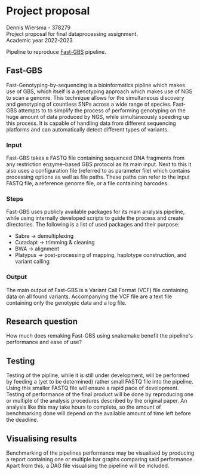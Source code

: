 # Project proposal
Dennis Wiersma - 378279  
Project proposal for final dataprocessing assignment.  
Academic year 2022-2023

Pipeline to reproduce [Fast-GBS](https://bmcbioinformatics.biomedcentral.com/counter/pdf/10.1186/s12859-016-1431-9.pdf) pipeline.

## Fast-GBS
Fast-Genotyping-by-sequencing is a bioinformatics pipline which makes use of GBS, which itself is a genotyping approach which makes use of NGS to scan a genome.
This technique allows for the simultaneous discovery and genotyping of countless SNPs across a wide range of species.
Fast-GBS attempts to to simplify the process of performing genotyping on the huge amount of data produced by NGS, while simultaneously speeding up this process.
It is capable of handling data from different sequencing platforms and can automatically detect different types of variants.

### Input
Fast-GBS takes a FASTQ file containing sequenced DNA fragments from any restriction enzyme–based GBS protocol as its main input. 
Next to this it also uses a configuration file (referred to as parameter file) which contains processing options as well as file paths.
These paths can refer to the input FASTQ file, a reference genome file, or a file containing barcodes.

### Steps
Fast-GBS uses publicly available packages for its main analysis pipeline, while using internally developed scripts to guide the process and create directories.
The following is a list of used packages and their purpose:
- Sabre -> demultiplexing
- Cutadapt -> trimming & cleaning
- BWA -> alignment
- Platypus -> post-processing of mapping, haplotype construction, and variant calling

### Output
The main output of Fast-GBS is a Variant Call Format (VCF) file containing data on all found variants.
Accompanying the VCF file are a text file containing only the genotypic data and a log file.

## Research question
How much does remaking Fast-GBS using snakemake benefit the pipeline's performance and ease of use?

## Testing
Testing of the pipline, while it is still under development, will be performed by feeding a (yet to be determined) rather small FASTQ file into the pipeline.
Using this smaller FASTQ file will ensure a rapid pace of development.  
Testing of performance of the final product will be done by reproducing one or multiple of the analysis procedures described by the original paper. 
An analysis like this may take hours to complete, so the amount of benchmarking done will depend on the available amount of time left before the deadline.

## Visualising results
Benchmarking of the pipelines performance may be visualised by producing a report containing one or multiple bar graphs comparing said performance.
Apart from this, a DAG file visualising the pipeline will be included.
